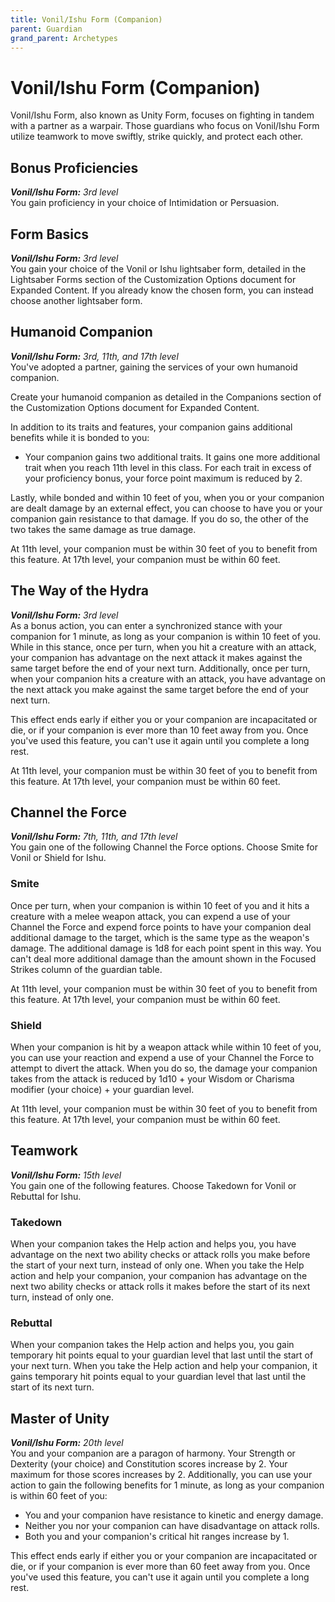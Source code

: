 ```yaml
---
title: Vonil/Ishu Form (Companion)
parent: Guardian
grand_parent: Archetypes
---
```


# Vonil/Ishu Form (Companion)



<!--- no image available <img src='../../../../zzImages/Classes/' style='float:right; width:400px;'> --->


Vonil/Ishu Form, also known as Unity Form, focuses on fighting in tandem with a partner as a warpair. Those guardians who focus on Vonil/Ishu Form utilize teamwork to move swiftly, strike quickly, and protect each other. 

## Bonus Proficiencies
_**Vonil/Ishu Form:** 3rd level_<br>
You gain proficiency in your choice of Intimidation or Persuasion.

## Form Basics
_**Vonil/Ishu Form:** 3rd level_<br>
You gain your choice of the Vonil or Ishu lightsaber form, detailed in the Lightsaber Forms section of the Customization Options document for Expanded Content. If you already know the chosen form, you can instead choose another lightsaber form.

## Humanoid Companion
_**Vonil/Ishu Form:** 3rd, 11th, and 17th level_<br>
You've adopted a partner, gaining the services of your own humanoid companion.

Create your humanoid companion as detailed in the Companions section of the Customization Options document for Expanded Content. 

In addition to its traits and features, your companion gains additional benefits while it is bonded to you:
- Your companion gains two additional traits. It gains one more additional trait when you reach 11th level in this class. For each trait in excess of your proficiency bonus, your force point maximum is reduced by 2.

Lastly, while bonded and within 10 feet of you, when you or your companion are dealt damage by an external effect, you can choose to have you or your companion gain resistance to that damage. If you do so, the other of the two takes the same damage as true damage.

At 11th level, your companion must be within 30 feet of you to benefit from this feature. At 17th level, your companion must be within 60 feet.

## The Way of the Hydra
_**Vonil/Ishu Form:** 3rd level_<br>
As a bonus action, you can enter a synchronized stance with your companion for 1 minute, as long as your companion is within 10 feet of you. While in this stance, once per turn, when you hit a creature with an attack, your companion has advantage on the next attack it makes against the same target before the end of your next turn. Additionally, once per turn, when your companion hits a creature with an attack, you have advantage on the next attack you make against the same target before the end of your next turn.



This effect ends early if either you or your companion are incapacitated or die, or if your companion is ever more than 10 feet away from you. Once you've used this feature, you can't use it again until you complete a long rest.

At 11th level, your companion must be within 30 feet of you to benefit from this feature. At 17th level, your companion must be within 60 feet.

<!--- here's the image that was here before, but the link is broken <img src='https://cdn.discordapp.com/attachments/555380018310676492/784117609570238514/knightofzakuul2.png' style='position:absolute;bottom:22px;right:15px;width:280px;z-index:1000' /> --->





## Channel the Force
_**Vonil/Ishu Form:** 7th, 11th, and 17th level_<br>
You gain one of the following Channel the Force options. Choose Smite for Vonil or Shield for Ishu.

### Smite
Once per turn, when your companion is within 10 feet of you and it hits a creature with a melee weapon attack, you can expend a use of your Channel the Force and expend force points to have your companion deal additional damage to the target, which is the same type as the weapon's damage. The additional damage is 1d8 for each point spent in this way. You can't deal more additional damage than the amount shown in the Focused Strikes column of the guardian table.





At 11th level, your companion must be within 30 feet of you to benefit from this feature. At 17th level, your companion must be within 60 feet.

### Shield
When your companion is hit by a weapon attack while within 10 feet of you, you can use your reaction and expend a use of your Channel the Force to attempt to divert the attack. When you do so, the damage your companion takes from the attack is reduced by 1d10 + your Wisdom or Charisma modifier (your choice) + your guardian level.

At 11th level, your companion must be within 30 feet of you to benefit from this feature. At 17th level, your companion must be within 60 feet.

## Teamwork
_**Vonil/Ishu Form:** 15th level_<br>
You gain one of the following features. Choose Takedown for Vonil or Rebuttal for Ishu.

### Takedown
When your companion takes the Help action and helps you, you have advantage on the next two ability checks or attack rolls you make before the start of your next turn, instead of only one. When you take the Help action and help your companion, your companion has advantage on the next two ability checks or attack rolls it makes before the start of its next turn, instead of only one.

### Rebuttal
When your companion takes the Help action and helps you, you gain temporary hit points equal to your guardian level that last until the start of your next turn. When you take the Help action and help your companion, it gains temporary hit points equal to your guardian level that last until the start of its next turn. 

## Master of Unity
_**Vonil/Ishu Form:** 20th level_<br>
You and your companion are a paragon of harmony. Your Strength or Dexterity (your choice) and Constitution scores increase by 2. Your maximum for those scores increases by 2. Additionally, you can use your action to gain the following benefits for 1 minute, as long as your companion is within 60 feet of you:
- You and your companion have resistance to kinetic and energy damage.
- Neither you nor your companion can have disadvantage on attack rolls.
- Both you and your companion's critical hit ranges increase by 1.

This effect ends early if either you or your companion are incapacitated or die, or if your companion is ever more than 60 feet away from you. Once you've used this feature, you can't use it again until you complete a long rest.
